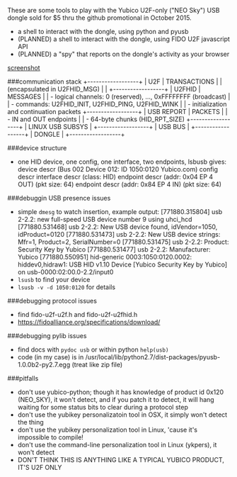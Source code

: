 These are some tools to play with the Yubico U2F-only ("NEO Sky") USB dongle sold for $5 thru the github promotional in October 2015.

* a shell to interact with the dongle, using python and pyusb
* (PLANNED) a shell to interact with the dongle, using FIDO U2F javascript API
* (PLANNED) a "spy" that reports on the dongle's activity as your browser 

[screenshot](/media/screenshot0.png?raw=true "screenshot")

###communication stack
    +------------------+
    | U2F              | TRANSACTIONS
    |                  | (encapsulated in U2FHID_MSG)
    |                  |
    +------------------+ 
    | U2FHID           | MESSAGES
    |                  | - logical channels: 0 (reserved), ..., 0xFFFFFFFF (broadcast)
    |                  | - commands: U2FHID_INIT, U2FHID_PING, U2FHID_WINK
    |                  | - initialization and continuation packets
    +------------------+
    | USB REPORT       | PACKETS
    |                  | - IN and OUT endpoints
    |                  | - 64-byte chunks (HID_RPT_SIZE)
    +------------------+
    | LINUX USB SUBSYS |
    +------------------+
    | USB BUS          |
    +------------------+
    | DONGLE           |
    +------------------+

###device structure
* one HID device, one config, one interface, two endpoints, lsbusb gives:
    device descr (Bus 002 Device 012: ID 1050:0120 Yubico.com)
      config descr
        interface descr (class: HID)
          endpoint descr (addr: 0x04 EP 4 OUT) (pkt size: 64)
          endpoint descr (addr: 0x84 EP 4 IN)  (pkt size: 64)

###debuggin USB presence issues
* simple `dmesg` to watch insertion, example output:
    [771880.315804] usb 2-2.2: new full-speed USB device number 9 using uhci_hcd
    [771880.531468] usb 2-2.2: New USB device found, idVendor=1050, idProduct=0120
    [771880.531473] usb 2-2.2: New USB device strings: Mfr=1, Product=2, SerialNumber=0
    [771880.531475] usb 2-2.2: Product: Security Key by Yubico
    [771880.531477] usb 2-2.2: Manufacturer: Yubico
    [771880.550951] hid-generic 0003:1050:0120.0002: hiddev0,hidraw1: USB HID v1.10 Device [Yubico Security Key by Yubico] on usb-0000:02:00.0-2.2/input0
* `lsusb` to find your device
* `lsusb -v -d 1050:0120` for details

###debugging protocol issues
* find fido-u2f-u2f.h and fido-u2f-u2fhid.h
* https://fidoalliance.org/specifications/download/

###debugging pylib issues
* find docs with `pydoc usb` or within python `help(usb)`
* code (in my case) is in /usr/local/lib/python2.7/dist-packages/pyusb-1.0.0b2-py2.7.egg (treat like zip file)

###pitfalls
* don't use yubico-python; though it has knowledge of product id 0x120 (NEO_SKY), it won't detect, and if you patch it to detect, it will hang waiting for some status bits to clear during a protocol step
* don't use the yubikey personalizatoin tool in OSX, it simply won't detect the thing
* don't use the yubikey personalization tool in Linux, 'cause it's impossible to compile!
* don't use the command-line personalization tool in Linux (ykpers), it won't detect
* DON'T THINK THIS IS ANYTHING LIKE A TYPICAL YUBICO PRODUCT, IT'S U2F ONLY

